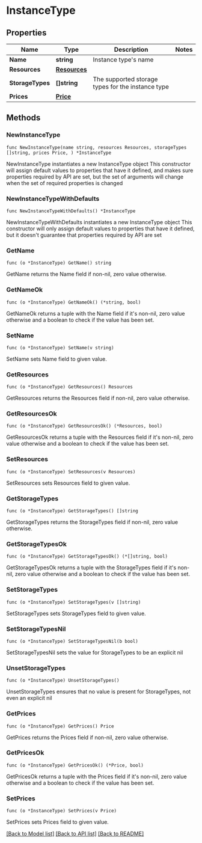 # InstanceType

## Properties

Name | Type | Description | Notes
------------ | ------------- | ------------- | -------------
**Name** | **string** | Instance type&#39;s name | 
**Resources** | [**Resources**](Resources.md) |  | 
**StorageTypes** | **[]string** | The supported storage types for the instance type | 
**Prices** | [**Price**](Price.md) |  | 

## Methods

### NewInstanceType

`func NewInstanceType(name string, resources Resources, storageTypes []string, prices Price, ) *InstanceType`

NewInstanceType instantiates a new InstanceType object
This constructor will assign default values to properties that have it defined,
and makes sure properties required by API are set, but the set of arguments
will change when the set of required properties is changed

### NewInstanceTypeWithDefaults

`func NewInstanceTypeWithDefaults() *InstanceType`

NewInstanceTypeWithDefaults instantiates a new InstanceType object
This constructor will only assign default values to properties that have it defined,
but it doesn't guarantee that properties required by API are set

### GetName

`func (o *InstanceType) GetName() string`

GetName returns the Name field if non-nil, zero value otherwise.

### GetNameOk

`func (o *InstanceType) GetNameOk() (*string, bool)`

GetNameOk returns a tuple with the Name field if it's non-nil, zero value otherwise
and a boolean to check if the value has been set.

### SetName

`func (o *InstanceType) SetName(v string)`

SetName sets Name field to given value.


### GetResources

`func (o *InstanceType) GetResources() Resources`

GetResources returns the Resources field if non-nil, zero value otherwise.

### GetResourcesOk

`func (o *InstanceType) GetResourcesOk() (*Resources, bool)`

GetResourcesOk returns a tuple with the Resources field if it's non-nil, zero value otherwise
and a boolean to check if the value has been set.

### SetResources

`func (o *InstanceType) SetResources(v Resources)`

SetResources sets Resources field to given value.


### GetStorageTypes

`func (o *InstanceType) GetStorageTypes() []string`

GetStorageTypes returns the StorageTypes field if non-nil, zero value otherwise.

### GetStorageTypesOk

`func (o *InstanceType) GetStorageTypesOk() (*[]string, bool)`

GetStorageTypesOk returns a tuple with the StorageTypes field if it's non-nil, zero value otherwise
and a boolean to check if the value has been set.

### SetStorageTypes

`func (o *InstanceType) SetStorageTypes(v []string)`

SetStorageTypes sets StorageTypes field to given value.


### SetStorageTypesNil

`func (o *InstanceType) SetStorageTypesNil(b bool)`

 SetStorageTypesNil sets the value for StorageTypes to be an explicit nil

### UnsetStorageTypes
`func (o *InstanceType) UnsetStorageTypes()`

UnsetStorageTypes ensures that no value is present for StorageTypes, not even an explicit nil
### GetPrices

`func (o *InstanceType) GetPrices() Price`

GetPrices returns the Prices field if non-nil, zero value otherwise.

### GetPricesOk

`func (o *InstanceType) GetPricesOk() (*Price, bool)`

GetPricesOk returns a tuple with the Prices field if it's non-nil, zero value otherwise
and a boolean to check if the value has been set.

### SetPrices

`func (o *InstanceType) SetPrices(v Price)`

SetPrices sets Prices field to given value.



[[Back to Model list]](../README.md#documentation-for-models) [[Back to API list]](../README.md#documentation-for-api-endpoints) [[Back to README]](../README.md)


